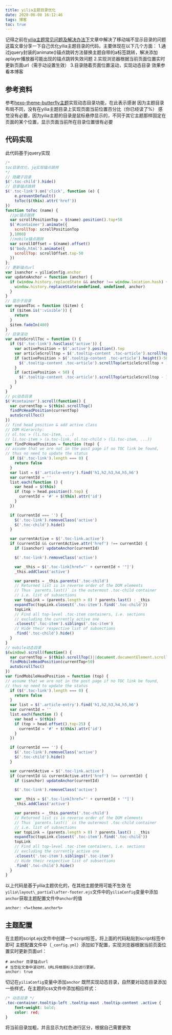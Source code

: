 ```yaml
---
title: yilia主题目录优化
date: 2020-06-08 16:12:46
tags: 博客
toc: true
---
```

记得之前在[yilia主题常见问题及解决办法下](https://akbcd.github.io/2019/06/28/yilia主题常见问题及解决办法下/)文章中解决了移动端不显示目录的问题
这篇文章分享一下自己优化yilia主题目录的代码，主要体现在以下几个方面：
1.通过jquery封装的animate()锚点跳转方法替换主题自带的a标签跳转，解决添加aplayer播放器可能出现的锚点跳转失效问题
2.实现浏览器根据当前页面位置实时更新页面url（需手动设置生效）<!--more-->
3.目录随着页面位置滚动，实现动态目录
效果参看本博客
## 参考资料
参考[hexo-theme-butterfly主题](https://github.com/jerryc127/hexo-theme-butterfly)实现动态目录功能，在此表示感谢
因为主题目录布局不同，没有在yilia主题目录上实现页面当前位置百分比（你已经读了%）
感觉没有必要，因为yilia主题的目录是鼠标悬停显示的，不同于其它主题那样固定在页面的某个位置，显示页面当前所在目录位置很有必要
## 代码实现
此代码基于jquery实现
```js
/*
toc目录优化，jq实现锚点跳转
*/
// 隐藏子目录
$('.toc-child').hide()
// 目录锚点跳转
$('.toc-link').on('click', function (e) {
    e.preventDefault()
    toToc($(this).attr('href'))
})
function toToc (name) {
  //pc锚点跳转
  var scrollPositionTop = $(name).position().top+50
  $('#container').animate({
    scrollTop: scrollPositionTop
  },1000)
  //mobile锚点跳转
  var scrollOffset = $(name).offset()
  $('body,html').animate({
    scrollTop: scrollOffset.top-50
  })
};
// 更新锚点url
var isanchor = yiliaConfig.anchor
var updateAnchor = function (anchor) {
  if (window.history.replaceState && anchor !== window.location.hash) {
    window.history.replaceState(undefined, undefined, anchor)
  }
}
// 显示子目录
var expandToc = function ($item) {
  if ($item.is(':visible')) {
    return
  }
  $item.fadeIn(400)
}
// 目录滚动
var autoScrollToc = function () {
  if ($('.toc-link').hasClass('active')) {
    var activePosition = $('.active').position().top
    var articleScrolltop = $('.tooltip-content .toc-article').scrollTop()
    if (activePosition > $('.tooltip-content .toc-article').height()-50) {
      $('.tooltip-content .toc-article').scrollTop(articleScrolltop + 100)
    }
    if (activePosition < 50) {
      $('.tooltip-content .toc-article').scrollTop(articleScrolltop - 100)
    }
  }
}
// pc动态目录
$('#container').scroll(function() {
  var currentTop = $(this).scrollTop()
  findPcHeadPosition(currentTop)
  autoScrollToc()
})
// find head position & add active class
// DOM Hierarchy:
// ol.toc > (li.toc-item, ...)
// li.toc-item > (a.toc-link, ol.toc-child > (li.toc-item, ...))
var findPcHeadPosition = function (top) {
// assume that we are not in the post page if no TOC link be found,
// thus no need to update the status
  if ($('.toc-link').length === 0) {
    return false
  }
  var list = $('.article-entry').find('h1,h2,h3,h4,h5,h6')
  var currentId = ''
  list.each(function () {
    var head = $(this)
    if (top > head.position().top) {
      currentId = '#' + $(this).attr('id')
    }
  })

  if (currentId === '') {
    $('.toc-link').removeClass('active')
    $('.toc-child').hide()
  }

  var currentActive = $('.toc-link.active')
  if (currentId && currentActive.attr('href') !== currentId) {
    if (isanchor) updateAnchor(currentId)

    $('.toc-link').removeClass('active')

    var _this = $('.toc-link[href="' + currentId + '"]')
    _this.addClass('active')

    var parents = _this.parents('.toc-child')
    // Returned list is in reverse order of the DOM elements
    // Thus `parents.last()` is the outermost .toc-child container
    // i.e. list of subsections
    var topLink = (parents.length > 0) ? parents.last() : _this
    expandToc(topLink.closest('.toc-item').find('.toc-child'))
    topLink
    // Find all top-level .toc-item containers, i.e. sections
    // excluding the currently active one
    .closest('.toc-item').siblings('.toc-item')
    // Hide their respective list of subsections
    .find('.toc-child').hide()
  }
}
// mobile动态目录
$(window).scroll(function() {
  var currentTop = $(this).scrollTop()||document.documentElement.scrollTop
  findMobileHeadPosition(currentTop+50)
  autoScrollToc()
})
var findMobileHeadPosition = function (top) {
// assume that we are not in the post page if no TOC link be found,
// thus no need to update the status
  if ($('.toc-link').length === 0) {
    return false
  }
  var list = $('.article-entry').find('h1,h2,h3,h4,h5,h6')
  var currentId = ''
  list.each(function () {
    var head = $(this)
    if (top > head.offset().top-25) {
      currentId = '#' + $(this).attr('id')
    }
  })

  if (currentId === '') {
    $('.toc-link').removeClass('active')
    $('.toc-child').hide()
  }

  var currentActive = $('.toc-link.active')
  if (currentId && currentActive.attr('href') !== currentId) {
    if (isanchor) updateAnchor(currentId)

    $('.toc-link').removeClass('active')

    var _this = $('.toc-link[href="' + currentId + '"]')
    _this.addClass('active')

    var parents = _this.parents('.toc-child')
    // Returned list is in reverse order of the DOM elements
    // Thus `parents.last()` is the outermost .toc-child container
    // i.e. list of subsections
    var topLink = (parents.length > 0) ? parents.last() : _this
    expandToc(topLink.closest('.toc-item').find('.toc-child'))
    topLink
    // Find all top-level .toc-item containers, i.e. sections
    // excluding the currently active one
    .closest('.toc-item').siblings('.toc-item')
    // Hide their respective list of subsections
    .find('.toc-child').hide()
  }
}
```
以上代码是基于yilia主题优化的，在其他主题使用可能不生效
在`yilia\layout\_partial\after-footer.ejs`文件中的`yiliaConfig`变量中添加`anchor`获取主题配置文件中`anchor`的值
```
anchor: <%=theme.anchor%>
```
## 主题配置
在主题的script.ejs文件中创建一个script标签，将上面的代码粘贴到script标签中即可
主题配置文件中（`_config.yml`）添加如下配置，实现浏览器根据当前页面位置实时更新页面url：
```
# anchor 目录锚点url
# 当您在文章中滚动时，URL将根据标头ID进行更新。
anchor: true
```
切记在`yiliaConfig`变量中添加`anchor`
既然实现动态目录，自然要对动态目录添加一些样式，在主题的css文件中添加相应样式：
```css
/* 动态目录 */
.toc-container.tooltip-left .tooltip-east .tooltip-content .active {
    font-weight: bold;
    color: red;
}
```
将当前目录加粗，并且显示为红色进行区分，根据自己需要更改